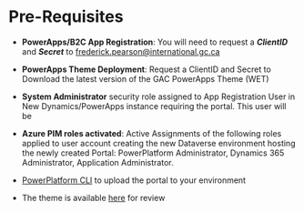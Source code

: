 # Pre-Requisites

* **PowerApps/B2C App Registration**: You will need to request a ***ClientID*** and ***Secret*** to frederick.pearson@international.gc.ca 

* **PowerApps Theme Deployment**: Request a ClientID and Secret to Download the latest version of the GAC PowerApps Theme (WET)

* **System Administrator** security role assigned to App Registration User in New Dynamics/PowerApps instance requiring the portal. This user will be 

* **Azure PIM roles activated**:  Active Assignments of the following roles applied to user account creating the new Dataverse environment hosting the newly created Portal: PowerPlatform Administrator, Dynamics 365 Administrator, Application Administrator.

* [PowerPlatform CLI](https://docs.microsoft.com/en-us/power-apps/developer/data-platform/powerapps-cli) to upload the portal to your environment 

* The theme is available [here](https://goc-theme-release.powerappsportals.com/) for review
